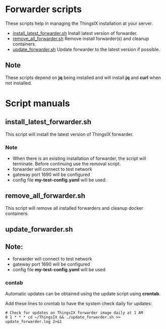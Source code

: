 # Forwarder scripts
These scripts help in managing the ThingsIX installation at your server. 

 - [install_latest_forwarder.sh](./install_latest_forwarder.sh) Install latest version of forwarder.
 - [remove_all_forwarder.sh](./remove_all_forwarder.sh) Remove install forwarder(s) and cleanup containers.
 - [update_forwarder.sh](./update_forwarder.sh) Update forwarder to the latest version if possible.
 
## Note
These scripts depend on __jq__ being installed and will install __jq__ and __curl__ when not installed. 

# Script manuals

## install_latest_forwarder.sh
This script will install the latest version of ThingsIX forwarder. 

### Note
 - When there is an existing installation of forwarder, the script will terminate. Before continuing use the removal script.
 - forwarder will connect to test network
 - gateway port 1690 will be configured
 - config file __my-test-config.yaml__ will be used. 


## remove_all_forwarder.sh
This script will remove all installed forwarders and cleanup docker containers.


## update_forwarder.sh

## Note: 
 - forwarder will connect to test network
 - gateway port 1690 will be configured
 - config file __my-test-config.yaml__ will be used


### contab
Automatic updates can be obtained using the update script using __crontab__.

Add these lines to crontab to have the system check daily for updates:
```
# Check for updates on ThingsIX forwarder image daily at 1 AM
0 1 * * * cd ~/ThingsIX && ./update_forwarder.sh >> update_forwarder.log 2>&1
```
